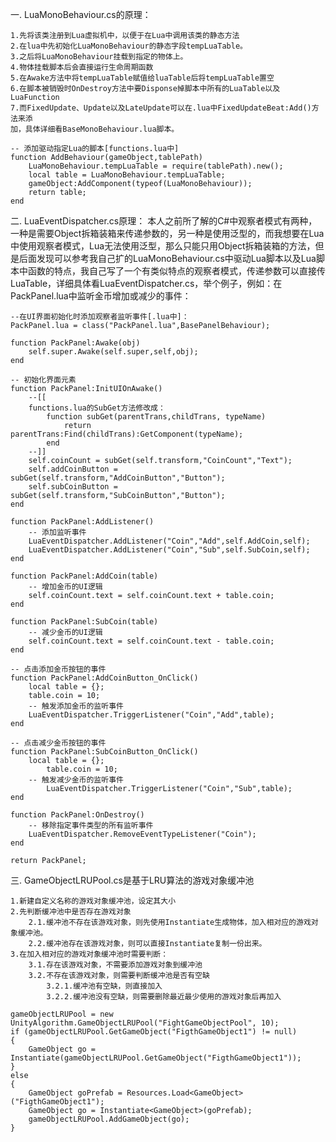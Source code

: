 一. LuaMonoBehaviour.cs的原理：

	1.先将该类注册到Lua虚拟机中，以便于在Lua中调用该类的静态方法
	2.在lua中先初始化LuaMonoBehaviour的静态字段tempLuaTable。
	3.之后将LuaMonoBehaviour挂载到指定的物体上。
	4.物体挂载脚本后会直接运行生命周期函数
	5.在Awake方法中将tempLuaTable赋值给luaTable后将tempLuaTable置空
	6.在脚本被销毁时OnDestroy方法中要Disponse掉脚本中所有的LuaTable以及LuaFunction
	7.而FixedUpdate、Update以及LateUpdate可以在.lua中FixedUpdateBeat:Add()方法来添
	加，具体详细看BaseMonoBehaviour.lua脚本。

	-- 添加驱动指定Lua的脚本[functions.lua中]
	function AddBehaviour(gameObject,tablePath)
	    LuaMonoBehaviour.tempLuaTable = require(tablePath).new();
	    local table = LuaMonoBehaviour.tempLuaTable;
	    gameObject:AddComponent(typeof(LuaMonoBehaviour));
	    return table;
	end

二. LuaEventDispatcher.cs原理：
	本人之前所了解的C#中观察者模式有两种，一种是需要Object拆箱装箱来传递参数的，另一种是使用泛型的，而我想要在Lua中使用观察者模式，Lua无法使用泛型，那么只能只用Object拆箱装箱的方法，但是后面发现可以参考我自己扩的LuaMonoBehaviour.cs中驱动Lua脚本以及Lua脚本中函数的特点，我自己写了一个有类似特点的观察者模式，传递参数可以直接传LuaTable，详细具体看LuaEventDispatcher.cs，举个例子，例如：在PackPanel.lua中监听金币增加或减少的事件：
	
	--在UI界面初始化时添加观察者监听事件[.lua中]：
	PackPanel.lua = class("PackPanel.lua",BasePanelBehaviour);

	function PackPanel:Awake(obj)
		self.super.Awake(self.super,self,obj);
	end

	-- 初始化界面元素
	function PackPanel:InitUIOnAwake()
		--[[ 
		functions.lua的SubGet方法修改成：
			function subGet(parentTrans,childTrans, typeName)		
				return parentTrans:Find(childTrans):GetComponent(typeName);
			end
		--]] 
		self.coinCount = subGet(self.transform,"CoinCount","Text");
		self.addCoinButton = subGet(self.transform,"AddCoinButton","Button");
		self.subCoinButton = subGet(self.transform,"SubCoinButton","Button");
	end

	function PackPanel:AddListener()
		-- 添加监听事件
		LuaEventDispatcher.AddListener("Coin","Add",self.AddCoin,self);
		LuaEventDispatcher.AddListener("Coin","Sub",self.SubCoin,self);
	end

	function PackPanel:AddCoin(table)
		-- 增加金币的UI逻辑
		self.coinCount.text = self.coinCount.text + table.coin;
	end

	function PackPanel:SubCoin(table)
		-- 减少金币的UI逻辑
		self.coinCount.text = self.coinCount.text - table.coin;
	end

	-- 点击添加金币按钮的事件
	function PackPanel:AddCoinButton_OnClick()
		local table = {};
		table.coin = 10;
		-- 触发添加金币的监听事件
		LuaEventDispatcher.TriggerListener("Coin","Add",table);
	end

	-- 点击减少金币按钮的事件
	function PackPanel:SubCoinButton_OnClick()
	   	local table = {};
	    	table.coin = 10;
		-- 触发减少金币的监听事件
	    	LuaEventDispatcher.TriggerListener("Coin","Sub",table);
	end

	function PackPanel:OnDestroy()
		-- 移除指定事件类型的所有监听事件
		LuaEventDispatcher.RemoveEventTypeListener("Coin");
	end

	return PackPanel;

三. GameObjectLRUPool.cs是基于LRU算法的游戏对象缓冲池

	1.新建自定义名称的游戏对象缓冲池，设定其大小
	2.先判断缓冲池中是否存在游戏对象
		2.1.缓冲池不存在该游戏对象，则先使用Instantiate生成物体，加入相对应的游戏对象缓冲池。
		2.2.缓冲池存在该游戏对象，则可以直接Instantiate复制一份出来。
	3.在加入相对应的游戏对象缓冲池时需要判断：
		3.1.存在该游戏对象，不需要添加游戏对象到缓冲池
		3.2.不存在该游戏对象，则需要判断缓冲池是否有空缺
			3.2.1.缓冲池有空缺，则直接加入
			3.2.2.缓冲池没有空缺，则需要删除最近最少使用的游戏对象后再加入

	gameObjectLRUPool = new UnityAlgorithm.GameObjectLRUPool("FightGameObjectPool", 10);
	if (gameObjectLRUPool.GetGameObject("FigthGameObject1") != null)
	{
		GameObject go = Instantiate(gameObjectLRUPool.GetGameObject("FigthGameObject1"));
	}
	else
	{
		GameObject goPrefab = Resources.Load<GameObject>("FigthGameObject1");
		GameObject go = Instantiate<GameObject>(goPrefab);
		gameObjectLRUPool.AddGameObject(go);
	}
